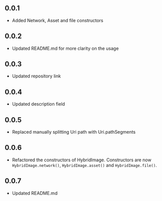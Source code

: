 ## 0.0.1

* Added Network, Asset and file constructors
## 0.0.2

* Updated README.md for more clarity on the usage

## 0.0.3

* Updated repository link

## 0.0.4

* Updated description field

## 0.0.5

* Replaced manually splitting Uri path with Uri.pathSegments

## 0.0.6

* Refactored the constructors of HybridImage. Constructors are now `HybridImage.network()`, `HybridImage.asset()` and `HybridImage.file()`.

## 0.0.7

* Updated README.md